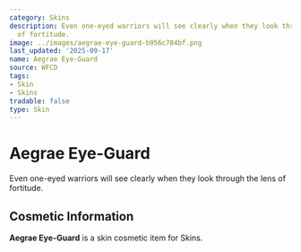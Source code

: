 ```yaml
---
category: Skins
description: Even one-eyed warriors will see clearly when they look through the lens
  of fortitude.
image: ../images/aegrae-eye-guard-b956c784bf.png
last_updated: '2025-09-17'
name: Aegrae Eye-Guard
source: WFCD
tags:
- Skin
- Skins
tradable: false
type: Skin
---
```


# Aegrae Eye-Guard

Even one-eyed warriors will see clearly when they look through the lens of fortitude.

## Cosmetic Information

**Aegrae Eye-Guard** is a skin cosmetic item for Skins.

